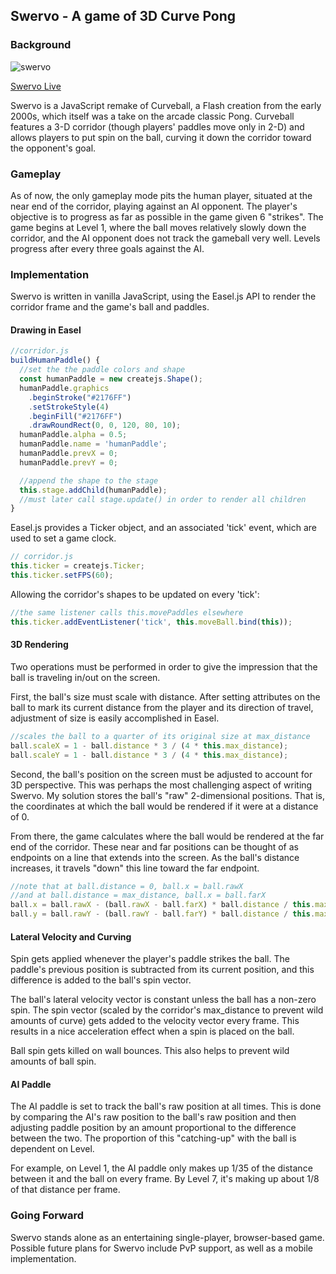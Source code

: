 ## Swervo - A game of 3D Curve Pong

### Background

![swervo](https://github.com/atom-r/swervo/blob/master/swervo.gif)

[Swervo Live](http://www.adamjrichard.com/swervo)

Swervo is a JavaScript remake of Curveball, a Flash creation from the early 2000s, which itself was a take on the arcade classic Pong. Curveball features a 3-D corridor (though players' paddles move only in 2-D) and allows players to put spin on the ball, curving it down the corridor toward the opponent's goal.

### Gameplay

As of now, the only gameplay mode pits the human player, situated at the near end of the corridor, playing against an AI opponent. The player's objective is to progress as far as possible in the game given 6 "strikes". The game begins at Level 1, where the ball moves relatively slowly down the corridor, and the AI opponent does not track the gameball very well. Levels progress after every three goals against the AI.

### Implementation

Swervo is written in vanilla JavaScript, using the Easel.js API to render the corridor frame and the game's ball and paddles.

#### Drawing in Easel

```JavaScript
//corridor.js
buildHumanPaddle() {
  //set the the paddle colors and shape
  const humanPaddle = new createjs.Shape();
  humanPaddle.graphics
    .beginStroke("#2176FF")
    .setStrokeStyle(4)
    .beginFill("#2176FF")
    .drawRoundRect(0, 0, 120, 80, 10);
  humanPaddle.alpha = 0.5;
  humanPaddle.name = 'humanPaddle';
  humanPaddle.prevX = 0;
  humanPaddle.prevY = 0;

  //append the shape to the stage
  this.stage.addChild(humanPaddle);
  //must later call stage.update() in order to render all children
}
```

Easel.js provides a Ticker object, and an associated 'tick' event, which are used to set a game clock.

```JavaScript
// corridor.js
this.ticker = createjs.Ticker;
this.ticker.setFPS(60);
```

Allowing the corridor's shapes to be updated on every 'tick':

```JavaScript
//the same listener calls this.movePaddles elsewhere
this.ticker.addEventListener('tick', this.moveBall.bind(this));
```

#### 3D Rendering
Two operations must be performed in order to give the impression that the ball is traveling in/out on the screen.

First, the ball's size must scale with distance. After setting attributes on the ball to mark its current distance from the player and its direction of travel, adjustment of size is easily accomplished in Easel.

```JavaScript
//scales the ball to a quarter of its original size at max_distance
ball.scaleX = 1 - ball.distance * 3 / (4 * this.max_distance);
ball.scaleY = 1 - ball.distance * 3 / (4 * this.max_distance);
```

Second, the ball's position on the screen must be adjusted to account for 3D perspective. This was perhaps the most challenging aspect of writing Swervo. My solution stores the ball's "raw" 2-dimensional positions. That is, the coordinates at which the ball would be rendered if it were at a distance of 0.

From there, the game calculates where the ball would be rendered at the far end of the corridor. These near and far positions can be thought of as endpoints on a line that extends into the screen. As the ball's distance increases, it travels "down" this line toward the far endpoint.

```JavaScript
//note that at ball.distance = 0, ball.x = ball.rawX
//and at ball.distance = max_distance, ball.x = ball.farX
ball.x = ball.rawX - (ball.rawX - ball.farX) * ball.distance / this.max_distance;
ball.y = ball.rawY - (ball.rawY - ball.farY) * ball.distance / this.max_distance;
```

#### Lateral Velocity and Curving
Spin gets applied whenever the player's paddle strikes the ball. The paddle's previous position is subtracted from its current position, and this difference is added to the ball's spin vector.

The ball's lateral velocity vector is constant unless the ball has a non-zero spin. The spin vector (scaled by the corridor's max_distance to prevent wild amounts of curve) gets added to the velocity vector every frame. This results in a nice acceleration effect when a spin is placed on the ball.

Ball spin gets killed on wall bounces. This also helps to prevent wild amounts of ball spin.

#### AI Paddle
The AI paddle is set to track the ball's raw position at all times. This is done by comparing the AI's raw position to the ball's raw position and then adjusting paddle position by an amount proportional to the difference between the two. The proportion of this "catching-up" with the ball is dependent on Level.

For example, on Level 1, the AI paddle only makes up 1/35 of the distance between it and the ball on every frame. By Level 7, it's making up about 1/8 of that distance per frame.

### Going Forward
Swervo stands alone as an entertaining single-player, browser-based game. Possible future plans for Swervo include PvP support, as well as a mobile implementation.

